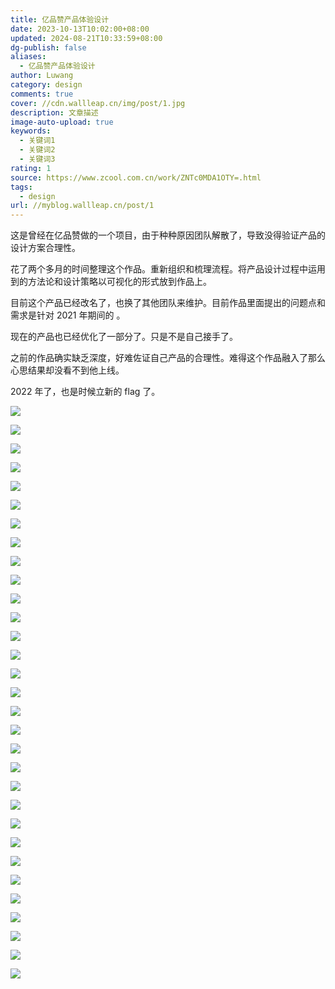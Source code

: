 ```yaml
---
title: 亿品赞产品体验设计
date: 2023-10-13T10:02:00+08:00
updated: 2024-08-21T10:33:59+08:00
dg-publish: false
aliases:
  - 亿品赞产品体验设计
author: Luwang
category: design
comments: true
cover: //cdn.wallleap.cn/img/post/1.jpg
description: 文章描述
image-auto-upload: true
keywords:
  - 关键词1
  - 关键词2
  - 关键词3
rating: 1
source: https://www.zcool.com.cn/work/ZNTc0MDA1OTY=.html
tags:
  - design
url: //myblog.wallleap.cn/post/1
---
```


这是曾经在亿品赞做的一个项目，由于种种原因团队解散了，导致没得验证产品的设计方案合理性。

花了两个多月的时间整理这个作品。重新组织和梳理流程。将产品设计过程中运用到的方法论和设计策略以可视化的形式放到作品上。

目前这个产品已经改名了，也换了其他团队来维护。目前作品里面提出的问题点和需求是针对 2021 年期间的 。

现在的产品也已经优化了一部分了。只是不是自己接手了。

之前的作品确实缺乏深度，好难佐证自己产品的合理性。难得这个作品融入了那么心思结果却没看不到他上线。

2022 年了，也是时候立新的 flag 了。

![](https://cdn.wallleap.cn/img/pic/illustration/202310131003108.png)

![](https://cdn.wallleap.cn/img/pic/illustration/202310131003447.png)

![](https://cdn.wallleap.cn/img/pic/illustration/202310131004641.png)

![](https://cdn.wallleap.cn/img/pic/illustration/202310131004981.png)

![](https://cdn.wallleap.cn/img/pic/illustration/202310131004671.png)

![](https://cdn.wallleap.cn/img/pic/illustration/202310131004684.png)

![](https://cdn.wallleap.cn/img/pic/illustration/202310131005607.png)

![](https://cdn.wallleap.cn/img/pic/illustration/202310131005586.png)

![](https://cdn.wallleap.cn/img/pic/illustration/202310131005350.png)

![](https://cdn.wallleap.cn/img/pic/illustration/202310131005696.png)

![](https://cdn.wallleap.cn/img/pic/illustration/202310131005681.png)

![](https://cdn.wallleap.cn/img/pic/illustration/202310131006789.png)

![](https://cdn.wallleap.cn/img/pic/illustration/202310131006057.png)

![](https://cdn.wallleap.cn/img/pic/illustration/202310131007305.png)

![](https://cdn.wallleap.cn/img/pic/illustration/202310131007786.png)

![](https://cdn.wallleap.cn/img/pic/illustration/202310131007577.png)

![](https://cdn.wallleap.cn/img/pic/illustration/202310131007145.png)

![](https://cdn.wallleap.cn/img/pic/illustration/202310131008109.png)

![](https://cdn.wallleap.cn/img/pic/illustration/202310131008810.png)

![](https://cdn.wallleap.cn/img/pic/illustration/202310131008681.png)

![](https://cdn.wallleap.cn/img/pic/illustration/202310131008569.png)

![](https://cdn.wallleap.cn/img/pic/illustration/202310131009277.png)

![](https://cdn.wallleap.cn/img/pic/illustration/202310131009485.jpg)

![](https://cdn.wallleap.cn/img/pic/illustration/202310131010927.png)

![](https://cdn.wallleap.cn/img/pic/illustration/202310131010548.png)

![](https://cdn.wallleap.cn/img/pic/illustration/202310131010019.png)

![](https://cdn.wallleap.cn/img/pic/illustration/202310131010594.png)

![](https://cdn.wallleap.cn/img/pic/illustration/202310131011288.png)

![](https://cdn.wallleap.cn/img/pic/illustration/202310131011396.jpg)

![](https://cdn.wallleap.cn/img/pic/illustration/202310131011764.png)

![](https://cdn.wallleap.cn/img/pic/illustration/202310131011545.png)
